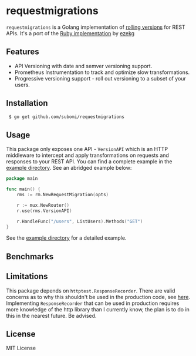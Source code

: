 # requestmigrations
`requestmigrations` is a Golang implementation of [rolling versions](https://stripe.com/blog/api-versioning) for REST APIs. It's a port of the [Ruby implementation](https://github.com/keygen-sh/request_migrations) by [ezekg](https://github.com/ezekg)

## Features
- API Versioning with date and semver versioning support.
- Prometheus Instrumentation to track and optimize slow transformations.
- Progressive versioning support - roll out versioning to a subset of your users.

## Installation
```bash
 $ go get github.com/subomi/requestmigrations 
```

## Usage
This package only exposes one API - `VersionAPI` which is an HTTP middleware to intercept and apply transformations on requests and responses to your REST API. You can find a complete example in the [example directory](https://github.com/subomi/requestmigrations/tree/main/example). See an abridged example below:
```go 
package main

func main() {
    rms := rm.NewRequestMigration(opts)

    r := mux.NewRouter()
    r.use(rms.VersionAPI)

    r.HandleFunc("/users", ListUsers).Methods("GET")
}
```
See the [example directory](https://github.com/subomi/requestmigrations/tree/main/example) for a detailed example.

## Benchmarks

## Limitations
This package depends on `httptest.ResponseRecorder`. There are valid concerns as to why this shouldn't be used in the production code, see [here](https://stackoverflow.com/a/52810532). Implementing `ResponseRecorder` that can be used in production requires more knowledge of the http library than I currently know, the plan is to do in this in the nearest future. Be advised. 


## License
MIT License
